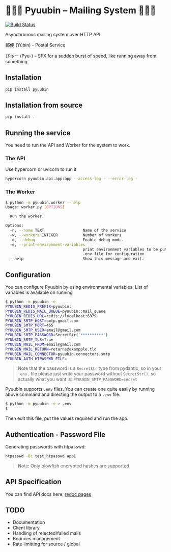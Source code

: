 # 💨💨💨 Pyuubin – Mailing System 💨💨💨

[![Build Status](https://travis-ci.org/MichalMazurek/pyuubin.svg?branch=master)](https://travis-ci.org/MichalMazurek/pyuubin)

Asynchronous mailing system over HTTP API.

郵便 (Yūbin) - Postal Service

ぴゅー (Pyu-) – SFX for a sudden burst of speed, like running away from something

## Installation

```bash
pip install pyuubin
```

## Installation from source

```bash
pip install .
```

## Running the service

You need to run the API and Worker for the system to work.

### The API

Use hypercorn or uvicorn to run it

```bash
hypercorn pyuubin.api.app:app --access-log - --error-log -
```

### The Worker

```bash
$ python -m pyuubin.worker --help
Usage: worker.py [OPTIONS]

  Run the worker.

Options:
  -n, --name TEXT                 Name of the service
  -w, --workers INTEGER           Number of workers
  -d, --debug                     Enable debug mode.
  -e, --print-environment-variables
                                  print environment variables to be put in
                                  .env file for configuration
  --help                          Show this message and exit.
```

## Configuration

You can configure Pyuubin by using environmental variables. List of variables is available on running

```bash
$ python -m pyuubin -e
PYUUBIN_REDIS_PREFIX=pyuubin:
PYUUBIN_REDIS_MAIL_QUEUE=pyuubin::mail_queue
PYUUBIN_REDIS_URL=redis://localhost:6379
PYUUBIN_SMTP_HOST=smtp.gmail.com
PYUUBIN_SMTP_PORT=465
PYUUBIN_SMTP_USER=email@gmail.com
PYUUBIN_SMTP_PASSWORD=SecretStr('**********')
PYUUBIN_SMTP_TLS=True
PYUUBIN_MAIL_FROM=email@gmail.com
PYUUBIN_MAIL_RETURN=returns@exampple.tld
PYUUBIN_MAIL_CONNECTOR=pyuubin.connectors.smtp
PYUUBIN_AUTH_HTPASSWD_FILE=
```

> Note that the password is a `SecretStr` type from pydantic, so in your `.env.` file please just write your password without `SecretStr()`, so actually what you want is: `PYUUBIN_SMTP_PASSWORD=secret`

Pyuubin supports `.env` files. You can create one quite easily by running above command and directing the output to a `.env` file.

```bash
$ python -m pyuubin -e > .env
$
```

Then edit this file, put the values required and run the app.

## Authentication - Password File

Generating passwords with htpasswd:

```bash
htpasswd -Bc test_htpasswd app1
```

> Note: Only blowfish encrypted hashes are supported

## API Specification

You can find API docs here: [redoc pages](./docs/index.html)

## TODO

- Documentation
- Client library
- Handling of rejected/failed mails
- Bounces management
- Rate limitting for source / global
